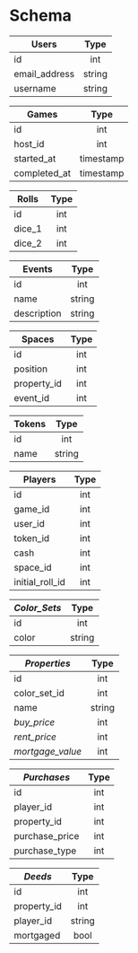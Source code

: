 # Schema

| Users         | Type          |
| ------------- |:-------------:|
| id            | int           |
| email_address | string        |
| username      | string        |

| Games         | Type          |
| ------------- |:-------------:|
| id            | int           |
| host_id       | int           |
| started_at    | timestamp     |
| completed_at  | timestamp     |

| Rolls         | Type          |
| ------------- |:-------------:|
| id            | int           |
| dice_1        | int           |
| dice_2        | int           |

| Events          | Type          |
| --------------- |:-------------:|
| id              | int           |
| name            | string        |
| description     | string        |

| Spaces            | Type          |
| ----------------- |:-------------:|
| id                | int           |
| position          | int           |
| property_id       | int           |
| event_id          | int           |

| Tokens        | Type          |
| ------------- |:-------------:|
| id            | int           |
| name          | string        |

| Players        | Type          |
| -------------- |:-------------:|
| id             | int           |
| game_id        | int           |
| user_id        | int           |
| token_id       | int           |
| cash           | int           |
| space_id       | int           |
| initial_roll_id| int           |

| *Color_Sets*    | Type          |
| --------------- |:-------------:|
| id              | int           |
| color           | string        |

| *Properties*       | Type          |
| ------------------ |:-------------:|
| id                 | int           |
| color_set_id       | int           |
| name               | string        |
| *buy_price*        | int           |
| *rent_price*       | int           |
| *mortgage_value*   | int           |

| *Purchases*   | Type          |
| ------------- |:-------------:|
| id            | int           |
| player_id     | int           |
| property_id   | int           |
| purchase_price| int           |
| purchase_type | int           |

| *Deeds*       | Type          |
| ------------- |:-------------:|
| id            | int           |
| property_id   | int           |
| player_id     | string        |
| mortgaged     | bool          |
